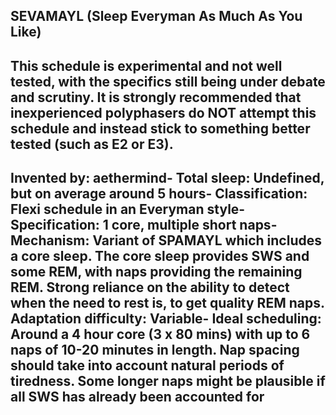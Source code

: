 SEVAMAYL (Sleep Everyman As Much As You Like)
-----------------------------------------------
This schedule is experimental and not well tested, with the specifics still being under debate and scrutiny.  It is strongly recommended that inexperienced polyphasers do NOT attempt this schedule and instead stick to something better tested (such as E2 or E3).
-----------------------------------------------
**Invented by**: aethermind- 
**Total sleep**: Undefined, but on average around 5 hours- 
**Classification**: Flexi schedule in an Everyman style- 
**Specification**: 1 core, multiple short naps- 
**Mechanism**: Variant of SPAMAYL which includes a core sleep. The core sleep provides SWS and some REM, with naps providing the remaining REM. Strong reliance on the ability to detect when the need to rest is, to get quality REM naps.
**Adaptation difficulty**: Variable- 
**Ideal scheduling**: Around a 4 hour core (3 x 80 mins) with up to 6 naps of 10-20 minutes in length. Nap spacing should take into account natural periods of tiredness. Some longer naps might be plausible if all SWS has already been accounted for
-----------------------------------------------

